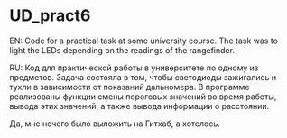 # UD_pract6
EN:
Code for a practical task at some university course. The task was to light the LEDs depending on the readings of the rangefinder.

RU:
Код для практической работы в университете по одному из предметов. Задача состояла в том, 
чтобы светодиоды зажигались и тухли в зависимости от показаний дальномера. 
В программе реализованы функции смены пороговых значений во время работы, вывода этих значений, а также вывода информации о расстоянии. 

Да, мне нечего было выложить на Гитхаб, а хотелось. 
